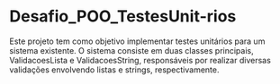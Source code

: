 # Desafio_POO_TestesUnit-rios
Este projeto tem como objetivo implementar testes unitários para um sistema existente. O sistema consiste em duas classes principais, ValidacoesLista e ValidacoesString, responsáveis por realizar diversas validações envolvendo listas e strings, respectivamente.

